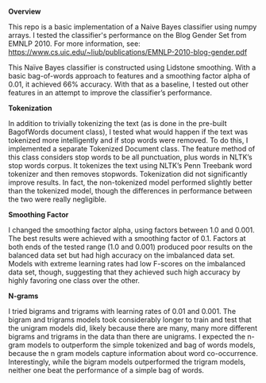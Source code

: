 <b>Overview</b>

This repo is a basic implementation of a Naive Bayes classifier using numpy arrays. I tested the classifier's performance on the Blog Gender Set from EMNLP 2010. For more information, see: https://www.cs.uic.edu/~liub/publications/EMNLP-2010-blog-gender.pdf

This Naïve Bayes classifier is constructed using Lidstone smoothing. With a basic bag-of-words approach to features and a smoothing factor alpha of 0.01, it achieved 66% accuracy. With that as a baseline, I tested out other features in an attempt to improve the classifier’s performance.

<b>Tokenization</b>

In addition to trivially tokenizing the text (as is done in the pre-built BagofWords document class), I tested what would happen if the text was tokenized more intelligently and if stop words were removed. To do this, I implemented a separate Tokenized Document class. The feature method of this class considers stop words to be all punctuation, plus words in NLTK’s stop words corpus. It tokenizes the text using NLTK’s Penn Treebank word tokenizer and then removes stopwords. Tokenization did not significantly improve results. In fact, the non-tokenized model performed slightly better than the tokenized model, though the differences in performance between the two were really negligible.

<b>Smoothing Factor</b>

I changed the smoothing factor alpha, using factors between 1.0 and 0.001. The best results were achieved with a smoothing factor of 0.1. Factors at both ends of the tested range (1.0 and 0.001) produced poor results on the balanced data set but had high accuracy on the imbalanced data set. Models with extreme learning rates had low F-scores on the imbalanced data set, though, suggesting that they achieved such high accuracy by highly favoring one class over the other.

<b>N-grams</b>

I tried bigrams and trigrams with learning rates of 0.01 and 0.001. The bigram and trigrams models took considerably longer to train and test that the unigram models did, likely because there are many, many more different bigrams and trigrams in the data than there are unigrams. I expected the n-gram models to outperform the simple tokenized and bag of words models, because the n gram models capture information about word co-occurrence. Interestingly, while the bigram models outperformed the trigram models, neither one beat the performance of a simple bag of words.
